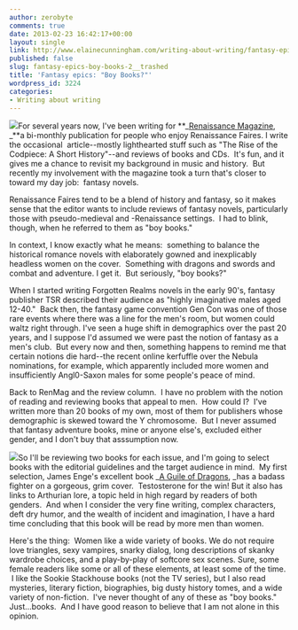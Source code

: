 ```yaml
---
author: zerobyte
comments: true
date: 2013-02-23 16:42:17+00:00
layout: single
link: http://www.elainecunningham.com/writing-about-writing/fantasy-epics-boy-books-2__trashed/
published: false
slug: fantasy-epics-boy-books-2__trashed
title: 'Fantasy epics: "Boy Books?"'
wordpress_id: 3224
categories:
- Writing about writing
---
```


[![](http://www.elainecunningham.com/wp-content/uploads/2013/02/RenMag-232x300.gif)](http://www.elainecunningham.com/wp-content/uploads/2013/02/RenMag.gif)For several years now, I've been writing for **_[Renaissance Magazine](http://www.renaissancemagazine.com/), _**a bi-monthly publication for people who enjoy Renaissance Faires. I write the occasional  article--mostly lighthearted stuff such as "The Rise of the Codpiece: A Short History"--and reviews of books and CDs.  It's fun, and it gives me a chance to revisit my background in music and history.  But recently my involvement with the magazine took a turn that's closer to toward my day job:  fantasy novels.

Renaissance Faires tend to be a blend of history and fantasy, so it makes sense that the editor wants to include reviews of fantasy novels, particularly those with pseudo-medieval and -Renaissance settings.  I had to blink, though, when he referred to them as "boy books."

In context, I know exactly what he means:  something to balance the historical romance novels with elaborately gowned and inexplicably headless women on the cover.  Something with dragons and swords and combat and adventure. I get it.  But seriously, "boy books?"

When I started writing Forgotten Realms novels in the early 90's, fantasy publisher TSR described their audience as "highly imaginative males aged 12-40."  Back then, the fantasy game convention Gen Con was one of those rare events where there was a line for the men's room, but women could waltz right through. I've seen a huge shift in demographics over the past 20 years, and I suppose I'd assumed we were past the notion of fantasy as a men's club.  But every now and then, something happens to remind me that certain notions die hard--the recent online kerfuffle over the Nebula nominations, for example, which apparently included more women and insufficiently Angl0-Saxon males for some people's peace of mind.

Back to RenMag and the review column.  I have no problem with the notion of reading and reviewing books that appeal to men.  How could I?  I've written more than 20 books of my own, most of them for publishers whose demographic is skewed toward the Y chromosome.  But I never assumed that fantasy adventure books, mine or anyone else's, excluded either gender, and I don't buy that asssumption now.

[![](http://www.elainecunningham.com/wp-content/uploads/2013/02/A-Guile-of-Dragons-199x300.jpg)](http://www.elainecunningham.com/wp-content/uploads/2013/02/A-Guile-of-Dragons.jpg)So I'll be reviewing two books for each issue, and I'm going to select books with the editorial guidelines and the target audience in mind.  My first selection, James Enge's excellent book _[A Guile of Dragons](http://www.amazon.com/dp/1616146281/?tag=mh0b-20&hvadid=2011400391&ref=pd_sl_6zm39m2qmh_e), _has a badass fighter on a gorgeous, grim cover.  Testosterone for the win! But it also has links to Arthurian lore, a topic held in high regard by readers of both genders.  And when I consider the very fine writing, complex characters, deft dry humor, and the wealth of incident and imagination, I have a hard time concluding that this book will be read by more men than women.

Here's the thing:  Women like a wide variety of books. We do not require love triangles, sexy vampires, snarky dialog, long descriptions of skanky wardrobe choices, and a play-by-play of softcore sex scenes. Sure, some female readers like some or all of these elements, at least some of the time.  I like the Sookie Stackhouse books (not the TV series), but I also read mysteries, literary fiction, biographies, big dusty history tomes, and a wide variety of non-fiction.  I've never thought of any of these as "boy books." Just...books.  And I have good reason to believe that I am not alone in this opinion.
